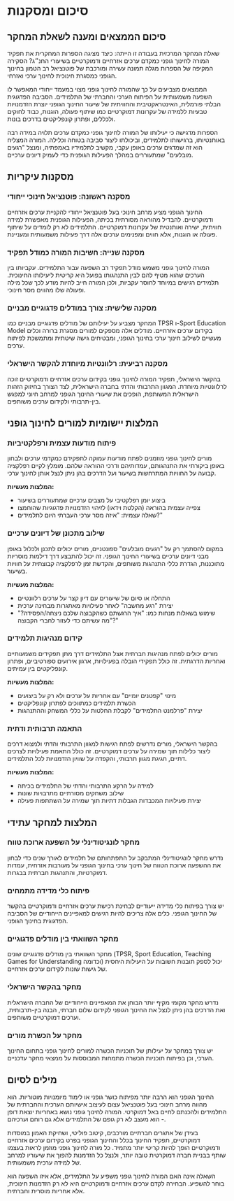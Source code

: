 # סיכום ומסקנות

## סיכום הממצאים ומענה לשאלת המחקר

שאלת המחקר המרכזית בעבודה זו הייתה: כיצד מציגה הספרות המחקרית את תפקיד המורה לחינוך גופני כמקדם ערכים אזרחיים ודמוקרטיים בשיעורי החנ״ג? הסקירה המקיפה של הספרות מגלה תמונה עשירה ומורכבת של פוטנציאל רב הטמון בחינוך הגופני כמסגרת חינוכית לחינוך ערכי ואזרחי.

הממצאים מצביעים על כך שהמורה לחינוך גופני מצוי במעמד ייחודי המאפשר לו השפעה משמעותית על הפיתוח הערכי והחברתי של התלמידים. הסביבה הפדגוגית הבלתי פורמלית, האינטראקטיבית והחוויתית של שיעור החינוך הגופני יוצרת הזדמנויות טבעיות ללמידה של עקרונות דמוקרטיים כמו שיתוף פעולה, הוגנות, כבוד לחוקים ולכללים, ופתרון קונפליקטים בדרכים בונות.

הספרות מדגישה כי יעילותו של המורה לחינוך גופני כמקדם ערכים תלויה במידה רבה באותנטיותו, ברגישותו לתלמידים, וביכולתו ליצור סביבה בטוחה וכלילה. המורה המצליח הוא זה שמדגים ערכים באופן עקבי, מקשיב לתלמידיו באמפתיה, ומנצל "רגעים מובלעים" שמתעוררים במהלך הפעילות הגופנית כדי לעמיק דיונים ערכיים.

## מסקנות עיקריות

### מסקנה ראשונה: פוטנציאל חינוכי ייחודי

החינוך הגופני מציע מרחב חינוכי בעל פוטנציאל ייחודי להקניית ערכים אזרחיים ודמוקרטיים. להבדיל מהוראה מסורתית בכיתה, הפעילות הגופנית מאפשרת למידה חוויתית, ישירה ואותנטית של עקרונות דמוקרטיים. התלמידים לא רק לומדים על שיתוף פעולה או הוגנות, אלא חווים ומפנימים ערכים אלה דרך פעילות משמעותית ומעניינת.

### מסקנה שנייה: חשיבות המורה כמודל תפקיד

המורה לחינוך גופני משמש מודל תפקיד רב השפעה עבור התלמידים. עקביותו בין הערכים שהוא מטיף להם לבין התנהגותו בפועל היא קריטית ליעילותו החינוכית. תלמידים רגישים במיוחד לחוסר עקביות, ולכן המורה חייב להיות מודע לכך שכל מילה ופעולה שלו מהווים מסר חינוכי.

### מסקנה שלישית: צורך במודלים פדגוגיים מבניים

המחקר מצביע על יעילותם של מודלים פדגוגיים מבניים כמו TPSR ו-Sport Education Model בקידום ערכים אזרחיים. מודלים אלה מספקים למורים מסגרת ברורה וכלים מעשיים לשילוב חינוך ערכי בחינוך הגופני, ומבטיחים גישה שיטתית ומתמשכת לפיתוח ערכים.

### מסקנה רביעית: רלוונטיות מיוחדת להקשר הישראלי

בהקשר הישראלי, תפקיד המורה לחינוך גופני בקידום ערכים אזרחיים ודמוקרטיים זוכה לרלוונטיות מיוחדת. המגוון התרבותי והדתי בחברה הישראלית, לצד הצורך בחיזוק הזהות הישראלית המשותפת, הופכים את שיעורי החינוך הגופני למרחב חיוני למפגש בין-תרבותי ולקידום ערכים משותפים.

## המלצות יישומיות למורים לחינוך גופני

### פיתוח מודעות עצמית ורפלקטיביות

מורים לחינוך גופני מוזמנים לפתח מודעות עמוקה לתפקידם כמקדמי ערכים ולבחון באופן ביקורתי את התנהגותם, עמדותיהם ודרכי ההוראה שלהם. מומלץ לקיים רפלקציה קבועה על החוויות המתרחשות בשיעור ועל הדרכים בהן ניתן לנצל אותן לחינוך ערכי.

**המלצות מעשיות:**
- ביצוע יומן רפלקטיבי על מצבים ערכיים שמתעוררים בשיעור
- צפייה עצמית בהוראה (הקלטת וידאו) לזיהוי הזדמנויות פדגוגיות שהוחמצו
- שאלה עצמית: "איזה מסר ערכי העברתי היום לתלמידים?"

### שילוב מתכונן של דיונים ערכיים

במקום להסתמך רק על "רגעים מובלעים" ספונטניים, מורים יכולים לתכנן ולכלול באופן מבני דיונים ערכיים בשיעורי החינוך הגופני. זה יכול להתבצע דרך דילמות מוסריות מתוכננות, הגדרת כללי התנהגות משותפים, והקדשת זמן לרפלקציה קבוצתית על חוויות בשיעור.

**המלצות מעשיות:**
- התחלה או סיום של שיעורים עם דיון קצר על ערכים רלוונטיים
- יצירת "רגע מחשבה" לאחר פעילויות מאתגרות מבחינה ערכית
- שימוש בשאלות מנחות כמו: "איך הרגשתם כשהקבוצה שלכם ניצחה/הפסידה?" "מה עשיתם כדי לעזור לחברי הקבוצה?"

### קידום מנהיגות תלמידים

מורים יכולים לפתח מנהיגות חברתית אצל התלמידים דרך מתן תפקידים משמעותיים ואחריות הדרגתית. זה כולל תפקידי הובלה בפעילויות, ארגון אירועים ספורטיביים, ופתרון קונפליקטים בין עמיתים.

**המלצות מעשיות:**
- מינוי "קפטנים יומיים" עם אחריות על ערכים ולא רק על ביצועים
- הכשרת תלמידים כמתווכים לפתרון קונפליקטים
- יצירת "פרלמנט התלמידים" לקבלת החלטות על כללי המשחק וההתנהגות

### התאמה תרבותית ודתית

בהקשר הישראלי, מורים נדרשים לפתח רגישות למגוון התרבותי והדתי ולמצוא דרכים ליצור כלילות תוך שמירה על ערכים דמוקרטיים. זה כולל התאמת פעילויות לצרכים דתיים, חגיגת מגוון תרבותי, והקפדה על שוויון הזדמנויות לכל התלמידים.

**המלצות מעשיות:**
- למידה על הרקע התרבותי והדתי של התלמידים בכיתה
- שילוב משחקים מסורתיים מתרבויות שונות
- יצירת פעילויות המכבדות הגבלות דתיות תוך שמירה על השתתפות פעילה

## המלצות למחקר עתידי

### מחקר לונגיטודינלי על השפעה ארוכת טווח

נדרש מחקר לונגיטודינלי המתבקב על התפתחותם של תלמידים לאורך שנים כדי לבחון את ההשפעה ארוכת הטווח של חינוך ערכי בחינוך הגופני על מעורבות אזרחית, עמדות דמוקרטיות, והתנהגות חברתית בבגרות.

### פיתוח כלי מדידה מתמחים

יש צורך בפיתוח כלי מדידה ייעודיים לבחינת רכישת ערכים אזרחיים ודמוקרטיים בהקשר של החינוך הגופני. כלים אלה צריכים להיות רגישים למאפיינים הייחודיים של הסביבה הפדגוגית בחינוך הגופני.

### מחקר השוואתי בין מודלים פדגוגיים

מחקר השוואתי בין מודלים פדגוגיים שונים (TPSR, Sport Education, Teaching Games for Understanding וכדומה) יכול לספק תובנות חשובות על היעילות היחסית של גישות שונות לקידום ערכים אזרחיים.

### מחקר בהקשר הישראלי

נדרש מחקר מקומי מקיף יותר הבוחן את המאפיינים הייחודיים של החברה הישראלית ואת הדרכים בהן ניתן לנצל את החינוך הגופני לקידום שלום חברתי, הבנה בין-תרבותית, וערכים דמוקרטיים משותפים.

### מחקר על הכשרת מורים

יש צורך במחקר על יעילותן של תוכניות הכשרה למורים לחינוך גופני בתחום החינוך הערכי, וכן בפיתוח תוכניות הכשרה מתמחות המבוססות על ממצאי מחקר עדכניים.

## מילים לסיום

החינוך הגופני הוא הרבה יותר מפיתוח כושר גופני או לימוד מיומנויות מוטוריות. הוא מהווה מרחב חינוכי בעל פוטנציאל עצום לעיצוב אישיותם הערכית והחברתית של התלמידים ולהכנתם לחיים באל דמוקרטי. המורה לחינוך גופני נושא באחריות יוצאת דופן - הוא מעצב לא רק גופם של התלמידים אלא גם רוחם וערכיהם.

בעידן של אתגרים חברתיים מורכבים, קיטוב פוליטי, ושחיקת האמון במוסדות דמוקרטיים, תפקיד החינוך בכלל והחינוך הגופני בפרט בקידום ערכים אזרחיים ודמוקרטיים הופך להיות קריטי יותר מתמיד. כל מורה לחינוך גופני מוזמן לראות בעצמו שותף בבניית חברה דמוקרטית טובה יותר, ולנצל כל הזדמנות להפוך את שיעוריו למרחב של למידה ערכית משמעותית.

השאלה אינה האם המורה לחינוך גופני משפיע על התלמידים, אלא איזו השפעה הוא בוחר להשפיע. הבחירה לקדם ערכים אזרחיים ודמוקרטיים היא לא רק הזדמנות חינוכית, אלא אחריות מוסרית וחברתית.
